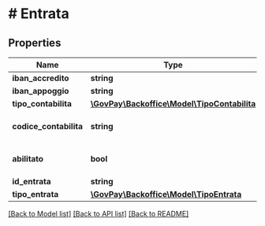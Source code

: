 # # Entrata

## Properties

Name | Type | Description | Notes
------------ | ------------- | ------------- | -------------
**iban_accredito** | **string** |  |
**iban_appoggio** | **string** |  | [optional]
**tipo_contabilita** | [**\GovPay\Backoffice\Model\TipoContabilita**](TipoContabilita.md) |  | [optional]
**codice_contabilita** | **string** | Codifica del capitolo di bilancio | [optional]
**abilitato** | **bool** | Indicazione l&#39;entrata e&#39; abilitata | [optional] [default to true]
**id_entrata** | **string** |  |
**tipo_entrata** | [**\GovPay\Backoffice\Model\TipoEntrata**](TipoEntrata.md) |  |

[[Back to Model list]](../../README.md#models) [[Back to API list]](../../README.md#endpoints) [[Back to README]](../../README.md)
